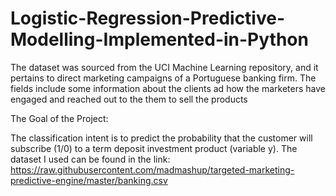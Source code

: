 # Logistic-Regression-Predictive-Modelling-Implemented-in-Python

The dataset was sourced from the UCI Machine Learning repository, and it pertains to direct marketing campaigns of a Portuguese banking firm. The fields include some information about the clients ad how the marketers have engaged and reached out to the them to sell the products

The Goal of the Project:

The classification intent is to predict the probability that the customer will subscribe (1/0) to a term deposit investment product (variable y). The dataset I used can be found in the link: https://raw.githubusercontent.com/madmashup/targeted-marketing-predictive-engine/master/banking.csv





